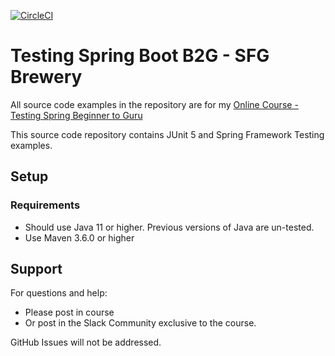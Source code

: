 [![CircleCI](https://dl.circleci.com/status-badge/img/gh/VinCode91/tsbb2b-sfg-brewery/tree/mainVince.svg?style=svg)](https://dl.circleci.com/status-badge/redirect/gh/VinCode91/tsbb2b-sfg-brewery/tree/mainVince)

# Testing Spring Boot B2G - SFG Brewery

All source code examples in the repository are for my [Online Course - Testing Spring Beginner to Guru](https://www.udemy.com/testing-spring-boot-beginner-to-guru/?couponCode=GITHUB_REPO)

This source code repository contains JUnit 5 and Spring Framework Testing examples.

## Setup
### Requirements
* Should use Java 11 or higher. Previous versions of Java are un-tested.
* Use Maven 3.6.0 or higher

## Support
For questions and help:
* Please post in course
* Or post in the Slack Community exclusive to the course.

GitHub Issues will not be addressed.

